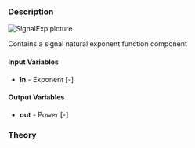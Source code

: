 ### Description
![SignalExp picture](SignalExp.svg)

Contains a signal natural exponent function component

#### Input Variables
* **in** - Exponent [-]

#### Output Variables
* **out** - Power [-]

### Theory
<!---EQUATION out = e^{in} --->

